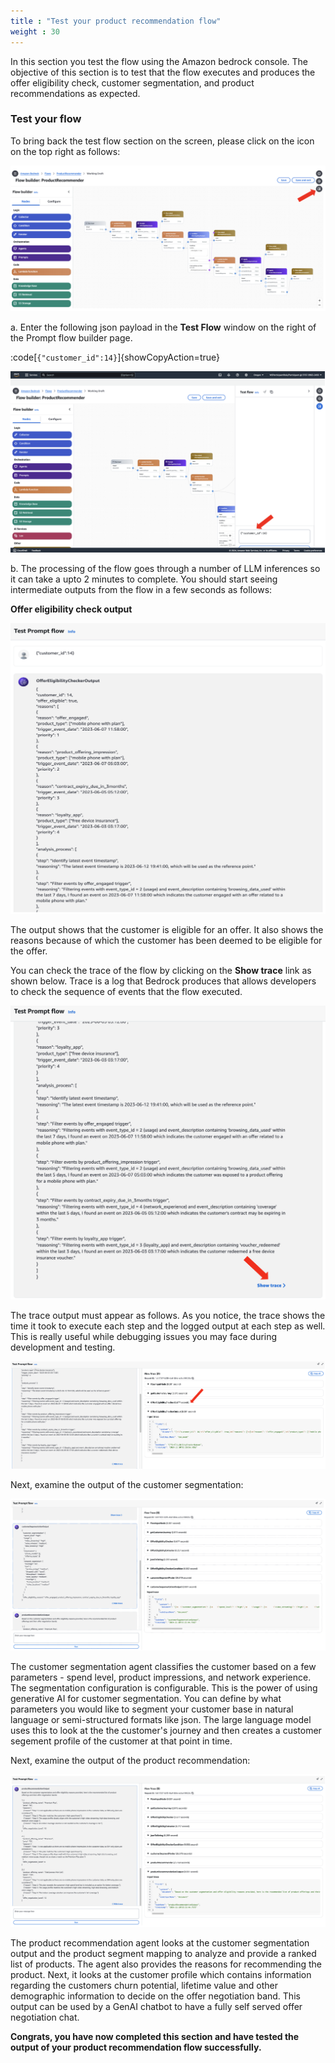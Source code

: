 ```yaml
---
title : "Test your product recommendation flow"
weight : 30
---
```


In this section you test the flow using the Amazon bedrock console. The objective of this section is to test that the flow executes and produces the offer eligibility check, customer segmentation, and product recommendations as expected.

### Test your flow


To bring back the test flow section on the screen, please click on the icon on the top right as follows:


![Test prompt flow](/static/Module3/images/prompt-flow-test-icon.png)



a. Enter the following json payload in the **Test Flow** window on the right of the Prompt flow builder page.

:code[`{"customer_id":14}`]{showCopyAction=true}


![Test prompt flow](/static/Module3/images/prompt-flow-test-prompt-flow.png)


b. The processing of the flow goes through a number of LLM inferences so it can take a upto 2 minutes to complete. You should start seeing intermediate outputs from the flow in a few seconds as follows:

**Offer eligibility check output**


![Test prompt flow offer eligibility output](/static/Module3/images/prompt-flow-offereligibilitycheck-promptflowoutput.png)


The output shows that the customer is eligible for an offer. It also shows the reasons because of which the customer has been deemed to be eligible for the offer.


You can check the trace of the flow by clicking on the **Show trace** link as shown below. Trace is a log that Bedrock produces that allows developers to check the sequence of events that the flow executed.


![Test prompt flow offer eligibility output](/static/Module3/images/prompt-flow-offereligibility-showtrace.png)


The trace output must appear as follows. As you notice, the trace shows the time it took to execute each step and the logged output at each step as well. This is really useful while debugging issues you may face during development and testing.


![Test prompt flow offer eligibility output](/static/Module3/images/prompt-flow-trace-output.png)


Next, examine the output of the customer segmentation:


![Test prompt flow offer eligibility output](/static/Module3/images/prompt-flow-customer-segmentation-promptflowtestoutput.png)


The customer segmentation agent classifies the customer based on a few parameters - spend level, product impressions, and network experience. The segmentation configuration is configurable. This is the power of using generative AI for customer segmentation. You can define by what parameters you would like to segment your customer base in natural language or semi-structured formats like json. The large language model uses this to look at the the customer's journey and then creates a customer segement profile of the customer at that point in time.

Next, examine the output of the product recommendation:


![Test prompt flow offer eligibility output](/static/Module3/images/prompt-flow-productrecommendation-promptflowoutput.png)


The product recommendation agent looks at the customer segmentation output and the product segment mapping to analyze and provide a ranked list of products. The agent also provides the reasons for recommending the product. Next, it looks at the customer profile which contains information regarding the customers churn potential, lifetime value and other demographic information to decide on the offer negotiation band. This output can be used by a GenAI chatbot to have a fully self served offer negotiation chat.

**Congrats, you have now completed this section and have tested the output of your product recommendation flow successfully.**